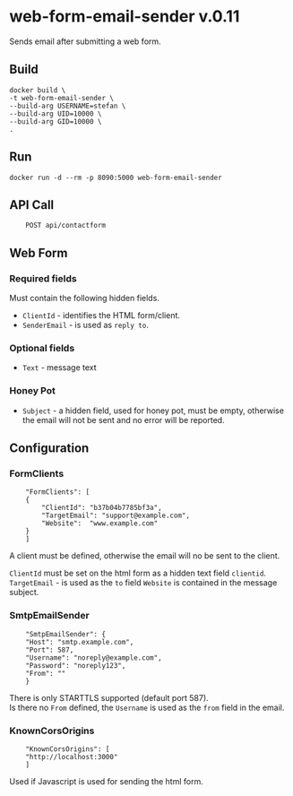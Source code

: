 # web-form-email-sender v.0.11
Sends email after submitting a web form.


## Build

    docker build \
    -t web-form-email-sender \
    --build-arg USERNAME=stefan \
    --build-arg UID=10000 \
    --build-arg GID=10000 \
    .


## Run

    docker run -d --rm -p 8090:5000 web-form-email-sender

## API Call

        POST api/contactform


## Web Form

### Required fields
Must contain the following hidden fields.  
* `ClientId` - identifies the HTML form/client.
* `SenderEmail` - is used as `reply to`.


### Optional fields
* `Text` - message text


### Honey Pot
* `Subject` - a hidden field, used for honey pot, must be empty, otherwise the email will not be sent and no error will be reported.



## Configuration

### FormClients

        "FormClients": [
        {
            "ClientId": "b37b04b7785bf3a",
            "TargetEmail": "support@example.com",
            "Website":  "www.example.com" 
        }
        ]

A client must be defined, otherwise the email will no be sent to the client.

`ClientId` must be set on the html form as a hidden text field `clientid`.  
`TargetEmail` - is used as the `to` field
`Website` is contained in the message subject.


### SmtpEmailSender

        "SmtpEmailSender": {
        "Host": "smtp.example.com",
        "Port": 587,
        "Username": "noreply@example.com",
        "Password": "noreply123",
        "From": ""
        }

There is only STARTTLS supported (default port 587).  
Is there no `From` defined, the `Username` is used as the `from` field in the email.


### KnownCorsOrigins

        "KnownCorsOrigins": [
        "http://localhost:3000"
        ]

Used if Javascript is used for sending the html form.